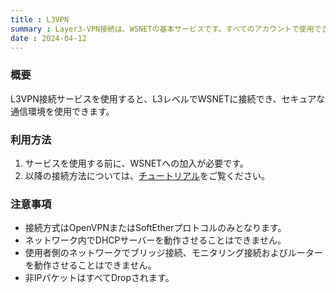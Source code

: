 ```yaml
---
title : L3VPN
summary : Layer3-VPN接続は、WSNETの基本サービスです。すべてのアカウントで使用できます。
date : 2024-04-12
---
```


### 概要
L3VPN接続サービスを使用すると、L3レベルでWSNETに接続でき、セキュアな通信環境を使用できます。

### 利用方法

1. サービスを使用する前に、WSNETへの加入が必要です。
2. 以降の接続方法については、[チュートリアル](../tutorial/index.md)をご覧ください。

### 注意事項

- 接続方式はOpenVPNまたはSoftEtherプロトコルのみとなります。
- ネットワーク内でDHCPサーバーを動作させることはできません。
- 使用者側のネットワークでブリッジ接続、モニタリング接続およびルーターを動作させることはできません。
- 非IPパケットはすべてDropされます。